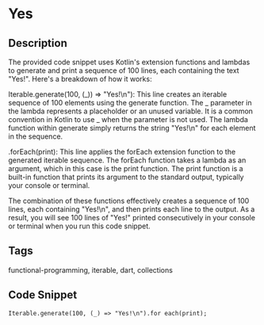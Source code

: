 # Yes

## Description
The provided code snippet uses Kotlin's extension functions and lambdas to generate and print a sequence of 100 lines, each containing the text "Yes!". Here's a breakdown of how it works:

Iterable.generate(100, (_)) => "Yes!\n"): This line creates an iterable sequence of 100 elements using the generate function. The _ parameter in the lambda represents a placeholder or an unused variable. It is a common convention in Kotlin to use _ when the parameter is not used. The lambda function within generate simply returns the string "Yes!\n" for each element in the sequence.

.forEach(print): This line applies the forEach extension function to the generated iterable sequence. The forEach function takes a lambda as an argument, which in this case is the print function. The print function is a built-in function that prints its argument to the standard output, typically your console or terminal.

The combination of these functions effectively creates a sequence of 100 lines, each containing "Yes!\n", and then prints each line to the output. As a result, you will see 100 lines of "Yes!" printed consecutively in your console or terminal when you run this code snippet.

## Tags
functional-programming, iterable, dart, collections

## Code Snippet
```
Iterable.generate(100, (_) => "Yes!\n").for each(print);
```
